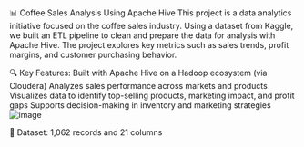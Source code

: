 📊 Coffee Sales Analysis Using Apache Hive
This project is a data analytics initiative focused on the coffee sales industry. Using a dataset from Kaggle, we built an ETL pipeline to clean and prepare the data for analysis with Apache Hive. The project explores key metrics such as sales trends, profit margins, and customer purchasing behavior.

🔍 Key Features:
Built with Apache Hive on a Hadoop ecosystem (via Cloudera)
Analyzes sales performance across markets and products
Visualizes data to identify top-selling products, marketing impact, and profit gaps
Supports decision-making in inventory and marketing strategies
![image](https://github.com/user-attachments/assets/2f022e2b-7698-4270-84ca-2abfbc4bf51b)


📁 Dataset:
1,062 records and 21 columns




